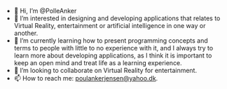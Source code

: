 - 👋 Hi, I’m @PolleAnker
- 👀 I’m interested in designing and developing applications that relates to Virtual Reality, entertainment or artificial intelligence in one way or another.
- 🌱 I’m currently learning how to present programming concepts and terms to people with little to no experience with it, 
      and I always try to learn more about developing applications, as I think it is important to keep an open mind and treat life as a learning experience.
- 💞️ I’m looking to collaborate on Virtual Reality for entertainment.
- 📫 How to reach me: poulankerjensen@yahoo.dk.

<!---
PolleAnker/PolleAnker is a ✨ special ✨ repository because its `README.md` (this file) appears on your GitHub profile.
You can click the Preview link to take a look at your changes.
--->
